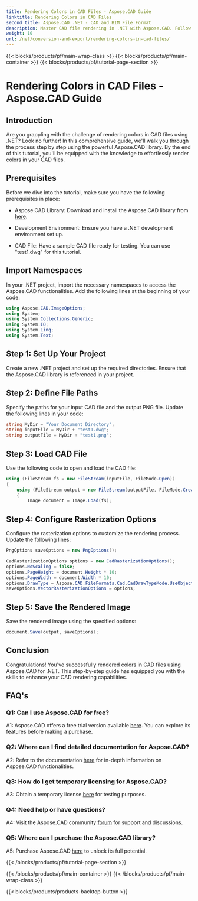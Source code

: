 ```yaml
---
title: Rendering Colors in CAD Files - Aspose.CAD Guide
linktitle: Rendering Colors in CAD Files
second_title: Aspose.CAD .NET - CAD and BIM File Format
description: Master CAD file rendering in .NET with Aspose.CAD. Follow our step-by-step guide for vivid colors.
weight: 10
url: /net/conversion-and-export/rendering-colors-in-cad-files/
---
```


{{< blocks/products/pf/main-wrap-class >}}
{{< blocks/products/pf/main-container >}}
{{< blocks/products/pf/tutorial-page-section >}}

# Rendering Colors in CAD Files - Aspose.CAD Guide

## Introduction

Are you grappling with the challenge of rendering colors in CAD files using .NET? Look no further! In this comprehensive guide, we'll walk you through the process step by step using the powerful Aspose.CAD library. By the end of this tutorial, you'll be equipped with the knowledge to effortlessly render colors in your CAD files.

## Prerequisites

Before we dive into the tutorial, make sure you have the following prerequisites in place:

- Aspose.CAD Library: Download and install the Aspose.CAD library from [here](https://releases.aspose.com/cad/net/).

- Development Environment: Ensure you have a .NET development environment set up.

- CAD File: Have a sample CAD file ready for testing. You can use "test1.dwg" for this tutorial.

## Import Namespaces

In your .NET project, import the necessary namespaces to access the Aspose.CAD functionalities. Add the following lines at the beginning of your code:

```csharp
using Aspose.CAD.ImageOptions;
using System;
using System.Collections.Generic;
using System.IO;
using System.Linq;
using System.Text;
```

## Step 1: Set Up Your Project

Create a new .NET project and set up the required directories. Ensure that the Aspose.CAD library is referenced in your project.

## Step 2: Define File Paths

Specify the paths for your input CAD file and the output PNG file. Update the following lines in your code:

```csharp
string MyDir = "Your Document Directory";
string inputFile = MyDir + "test1.dwg";
string outputFile = MyDir + "test1.png";
```

## Step 3: Load CAD File

Use the following code to open and load the CAD file:

```csharp
using (FileStream fs = new FileStream(inputFile, FileMode.Open))
{
    using (FileStream output = new FileStream(outputFile, FileMode.Create))
    {
        Image document = Image.Load(fs);
```

## Step 4: Configure Rasterization Options

Configure the rasterization options to customize the rendering process. Update the following lines:

```csharp
PngOptions saveOptions = new PngOptions();

CadRasterizationOptions options = new CadRasterizationOptions();
options.NoScaling = false;
options.PageHeight = document.Height * 10;
options.PageWidth = document.Width * 10;
options.DrawType = Aspose.CAD.FileFormats.Cad.CadDrawTypeMode.UseObjectColor;
saveOptions.VectorRasterizationOptions = options;
```

## Step 5: Save the Rendered Image

Save the rendered image using the specified options:

```csharp
document.Save(output, saveOptions);
```

## Conclusion

Congratulations! You've successfully rendered colors in CAD files using Aspose.CAD for .NET. This step-by-step guide has equipped you with the skills to enhance your CAD rendering capabilities.

## FAQ's

### Q1: Can I use Aspose.CAD for free?

A1: Aspose.CAD offers a free trial version available [here](https://releases.aspose.com/). You can explore its features before making a purchase.

### Q2: Where can I find detailed documentation for Aspose.CAD?

A2: Refer to the documentation [here](https://reference.aspose.com/cad/net/) for in-depth information on Aspose.CAD functionalities.

### Q3: How do I get temporary licensing for Aspose.CAD?

A3: Obtain a temporary license [here](https://purchase.aspose.com/temporary-license/) for testing purposes.

### Q4: Need help or have questions?

A4: Visit the Aspose.CAD community [forum](https://forum.aspose.com/c/cad/19) for support and discussions.

### Q5: Where can I purchase the Aspose.CAD library?

A5: Purchase Aspose.CAD [here](https://purchase.aspose.com/buy) to unlock its full potential.

{{< /blocks/products/pf/tutorial-page-section >}}

{{< /blocks/products/pf/main-container >}}
{{< /blocks/products/pf/main-wrap-class >}}

{{< blocks/products/products-backtop-button >}}
